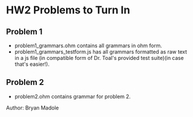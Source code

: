 # HW2 Problems to Turn In

## Problem 1
- problem1_grammars.ohm contains all grammars in ohm form.
- problem1_grammars_testform.js has all grammars formatted as raw text in a js file (in compatible form of Dr. Toal's provided test suite)(in case that's easier!).

## Problem 2
- problem2.ohm contains grammar for problem 2.


Author: Bryan Madole
